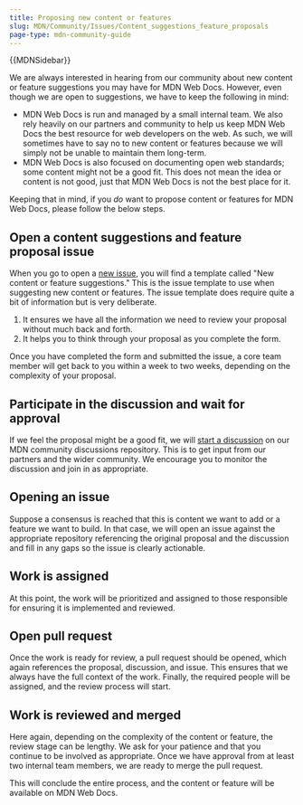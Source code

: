 ```yaml
---
title: Proposing new content or features
slug: MDN/Community/Issues/Content_suggestions_feature_proposals
page-type: mdn-community-guide
---
```


{{MDNSidebar}}

We are always interested in hearing from our community about new content or feature suggestions you may have for MDN Web Docs. However, even though we are open to suggestions, we have to keep the following in mind:

- MDN Web Docs is run and managed by a small internal team. We also rely heavily on our partners and community to help us keep MDN Web Docs the best resource for web developers on the web. As such, we will sometimes have to say no to new content or features because we will simply not be unable to maintain them long-term.
- MDN Web Docs is also focused on documenting open web standards; some content might not be a good fit. This does not mean the idea or content is not good, just that MDN Web Docs is not the best place for it.

Keeping that in mind, if you _do_ want to propose content or features for MDN Web Docs, please follow the below steps.

## Open a content suggestions and feature proposal issue

When you go to open a [new issue](https://github.com/mdn/mdn/issues/new/choose), you will find a template called "New content or feature suggestions." This is the issue template to use when suggesting new content or features. The issue template does require quite a bit of information but is very deliberate.

1. It ensures we have all the information we need to review your proposal without much back and forth.
2. It helps you to think through your proposal as you complete the form.

Once you have completed the form and submitted the issue, a core team member will get back to you within a week to two weeks, depending on the complexity of your proposal.

## Participate in the discussion and wait for approval

If we feel the proposal might be a good fit, we will [start a discussion](https://github.com/mdn/mdn-community/dicsussions) on our MDN community discussions repository. This is to get input from our partners and the wider community. We encourage you to monitor the discussion and join in as appropriate.

## Opening an issue

Suppose a consensus is reached that this is content we want to add or a feature we want to build. In that case, we will open an issue against the appropriate repository referencing the original proposal and the discussion and fill in any gaps so the issue is clearly actionable.

## Work is assigned

At this point, the work will be prioritized and assigned to those responsible for ensuring it is implemented and reviewed.

## Open pull request

Once the work is ready for review, a pull request should be opened, which again references the proposal, discussion, and issue. This ensures that we always have the full context of the work. Finally, the required people will be assigned, and the review process will start.

## Work is reviewed and merged

Here again, depending on the complexity of the content or feature, the review stage can be lengthy. We ask for your patience and that you continue to be involved as appropriate. Once we have approval from at least two internal team members, we are ready to merge the pull request.

This will conclude the entire process, and the content or feature will be available on MDN Web Docs.
